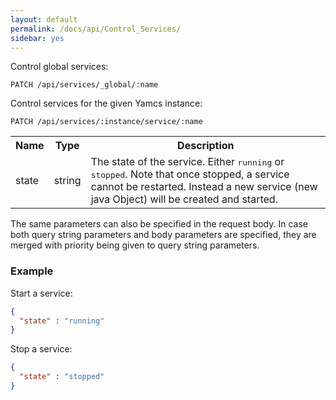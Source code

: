 ```yaml
---
layout: default
permalink: /docs/api/Control_Services/
sidebar: yes
---
```


Control global services:

    PATCH /api/services/_global/:name

Control services for the given Yamcs instance:

    PATCH /api/services/:instance/service/:name

<table class="inline">
  <tr>
    <th>Name</th>
    <th>Type</th>
    <th>Description</th>
  </tr>
  <tr>
    <td class="code">state</td>
    <td class="code">string</td>
    <td>The state of the service. Either <tt>running</tt> or <tt>stopped</tt>.
    Note that once stopped, a service cannot be restarted. Instead a new service (new java Object) will be created and started.</td>
  </tr>
</table>

The same parameters can also be specified in the request body. In case both query string parameters and body parameters are specified, they are merged with priority being given to query string parameters.

### Example

Start a service:

```json
{
  "state" : "running"
}
```

Stop a service:

```json
{
  "state" : "stopped"
}
```
